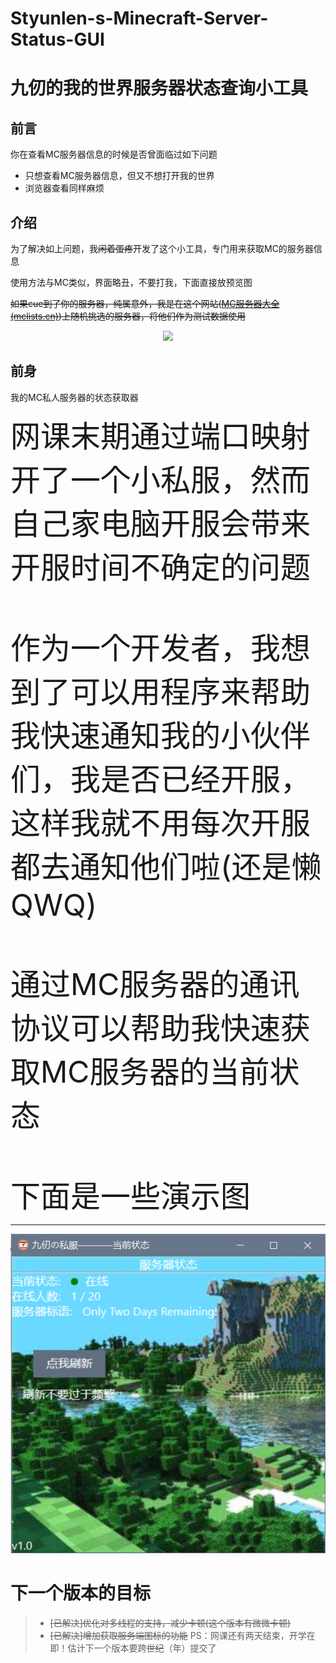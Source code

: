 # Styunlen-s-Minecraft-Server-Status-GUI

# 九仞的我的世界服务器状态查询小工具

## 前言

你在查看MC服务器信息的时候是否曾面临过如下问题

* 只想查看MC服务器信息，但又不想打开我的世界
* 浏览器查看同样麻烦

## 介绍

为了解决如上问题，我~~闲着蛋疼~~开发了这个小工具，专门用来获取MC的服务器信息

使用方法与MC类似，界面略丑，不要打我，下面直接放预览图

~~如果cue到了你的服务器，纯属意外，我是在这个网站([MC服务器大全 (mclists.cn)](https://mclists.cn/))上随机挑选的服务器，将他们作为测试数据使用~~

<div align=center>
<img src="https://styunlen.cn/wp-content/uploads/2021/07/qq20210702141747.jpg">
</div>


## 前身

我的MC私人服务器的状态获取器

> <font size=24>
网课末期通过端口映射开了一个小私服，然而自己家电脑开服会带来开服时间不确定的问题<br><br>
作为一个开发者，我想到了可以用程序来帮助我快速通知我的小伙伴们，我是否已经开服，这样我就不用每次开服都去通知他们啦(还是懒QWQ)<br><br>
通过MC服务器的通讯协议可以帮助我快速获取MC服务器的当前状态<br><br>
下面是一些演示图
</font>
<hr>



<div align=center>
<img src="https://raw.githubusercontent.com/Styunlen/Styunlen-s-Minecrafr-Server-Status-GUI/master/%E4%B9%9D%E4%BB%9E%E7%A7%81%E6%9C%8D%E7%8A%B6%E6%80%81%E8%8E%B7%E5%8F%96/Preview%20images/v1.0.png">
</div>

# 下一个版本的目标
> * ~~[已解决]优化对多线程的支持，减少卡顿(这个版本有微微卡顿)~~
> * ~~[已解决]增加获取服务端图标的功能~~
>   PS：网课还有两天结束，开学在即！估计下一个版本要跨~~世纪~~（年）提交了
